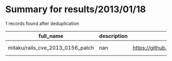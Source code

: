 
# Summary for results/2013/01/18
    
1 records found after deduplication

| full_name | description | html_url | matched_list | matched_count | pushed_at | size | stargazers_count | language | forks_count |
|----------------------------------|---------------|-----------------------------------------------------|----------------|-----------------|---------------------------|--------|--------------------|------------|---------------|
| mitaku/rails_cve_2013_0156_patch | nan | https://github.com/mitaku/rails_cve_2013_0156_patch | ['cve-2'] | 1 | 2013-01-18 03:35:42+00:00 | 104 | 0 | Ruby | 0 |
